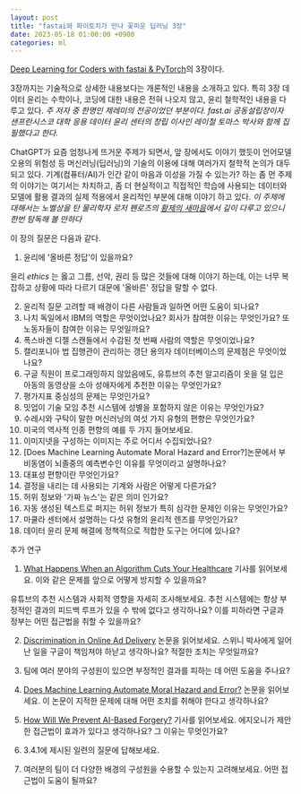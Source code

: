 ```yaml
---
layout: post
title: "fastai와 파이토치가 만나 꽃피운 딥러닝 3장"
date: 2023-05-18 01:00:00 +0900
categories: ml
---
```


[Deep Learning for Coders with fastai & PyTorch][fastai]의 3장이다.

3장까지는 기술적으로 상세한 내용보다는 개론적인 내용을 소개하고 있다. 특히 3장 데이터 윤리는 수학이나, 코딩에 대한 내용은 전혀 나오지 않고, 윤리 철학적인 내용을 다루고 있다. _주 저자 중 한명인 제레미의 전공이었던 부분이다. fast.ai 공동설립장이자 샌프란시스코 대학 응용 데이터 윤리 센터의 창립 이사인 레이철 토마스 박사와 함께 집필했다고 한다._

ChatGPT가 요즘 엄청나게 뜨거운 주제가 되면서, 앞 장에서도 이야기 했듯이 언어모델 오용의 위험성 등 머신러닝(딥러닝)의 기술의 이용에 대해 여러가지 철학적 논의가 대두되고 있다. 기계(컴퓨터/AI)가 인간 같이 마음과 이성을 가질 수 있는가? 하는 좀 먼 주제의 이야기는 여기서는 차치하고, 좀 더 현실적이고 직접적인 학습에 사용되는 데이터와 모델에 활용 결과의 실제 적용에서 윤리적인 부분에 대해 이야기 하고 있다. _이 주제에 대해서는 노벨상을 탄 물리학자 로저 펜로즈의 [황제의 새마음][emperors_new_mind]에서 깊이 다루고 있으니 한번 탐독해 볼 만하다_

이 장의 질문은 다음과 같다.

1. 윤리에 '올바른 정답'이 있을까요?

윤리 _ethics_ 는 옳고 그름, 선악, 권리 등 많은 것들에 대해 이야기 하는데, 이는 너무 복잡하고 상황에 따라 다르기 대문에 '올바른' 정답을 말할 수 없다.

2. 윤리적 질문 고려할 때 배경이 다른 사람들과 일하면 어떤 도움이 되나요?
3. 나치 독일에서 IBM의 역할은 무엇이었나요? 회사가 참여한 이유는 무엇인가요? 또 노동자들이 참여한 이유는 무엇일까요?
4. 폭스바겐 디젤 스캔들에서 수감된 첫 번째 사람의 역할은 무엇이었나요?
5. 캘리포니아 법 집행관이 관리하는 갱단 용의자 데이터베이스의 문제점은 무엇이었나요?
6. 구글 직원이 프로그래밍하지 않았음에도, 유튜브의 추천 알고리즘이 옷을 덜 입은 아동의 동영상을 소아 성애자에게 추천한 이유는 무엇인가요?
7. 평가지표 중심성의 문제는 무엇인가요?
8. 밋업이 기술 모임 추천 시스템에 성별을 포함하지 않은 이유는 무엇인가요?
9. 수레시와 구탁이 말한 머신러닝의 여섯 가지 유형의 편향은 무엇인가요?
10. 미국의 역사적 인종 편향의 예를 두 가지 들어보세요.
11. 이미지넷을 구성하는 이미지는 주로 어디서 수집되었나요?
12. [Does Machine Learning Automate Moral Hazard and Error?]논문에서 부비동염이 뇌졸중의 예측변수인 이유를 무엇이라고 설명하나요?
13. 대표성 편향이란 무엇인가요?
14. 결정을 내리는 데 사용되는 기계와 사람은 어떻게 다른가요?
15. 허위 정보와 '가짜 뉴스'는 같은 의미 인가요?
16. 자동 생성된 텍스트로 퍼지는 허위 정보가 특히 심각한 문제인 이유는 무엇인가요?
17. 마쿨라 센터에서 설명하는 다섯 유형의 윤리적 렌즈를 무엇인가요?
18. 데이터 윤리 문제 해결에 정책적으로 적합한 도구는 어디에 있나요?

추가 연구

1. [What Happens When an Algorithm Cuts Your Healthcare](https://oreil.ly/5Ziok) 기사를 읽어보세요. 이와 같은 문제를 앞으로 어떻게 방지할 수 있을까요?

유튜브의 추천 시스템과 사회적 영향을 자세히 조사해보세요. 추천 시스템에는 항상 부정적인 결과의 피드백 루프가 있을 수 밖에 없다고 생각하나요? 이를 피하라면 구글과 정부는 어떤 접근법을 취할 수 있을까요?

2. [Discrimination in Online Ad Delivery](https://oreil.ly/jgKpM) 논문을 읽어보세요. 스위니 박사에게 일어난 일을 구글이 책임져야 하낟고 생각하나요? 적절한 조치는 무엇일까요?

3. 팀에 여러 분야의 구성원이 있으면 부정적인 결과를 피하는 데 어떤 도움을 주나요?

4. [Does Machine Learning Automate Moral Hazard and Error?](https://oreil.ly/tLLOf) 논문을 읽어보세요. 이 논문이 지적한 문제에 대해 어떤 조치를 취해야 한다고 생각하나요?

5. [How Will We Prevent AI-Based Forgery?](https://oreil.ly/6MQe4) 기사를 읽어보세요. 에지오니가 제안한 접근법이 효과가 있다고 생각하나요? 그 이유는 무엇인가요?

6. 3.4.1에 제시된 일련의 질문에 답해보세요.

7. 여러분의 팀이 더 다양한 배경의 구성원을 수용할 수 있는지 고려해보세요. 어떤 접근법이 도움이 될까요?

[fastai]: https://course.fast.ai/
[emperors_new_mind]: https://en.wikipedia.org/wiki/The_Emperor%27s_New_Mind
